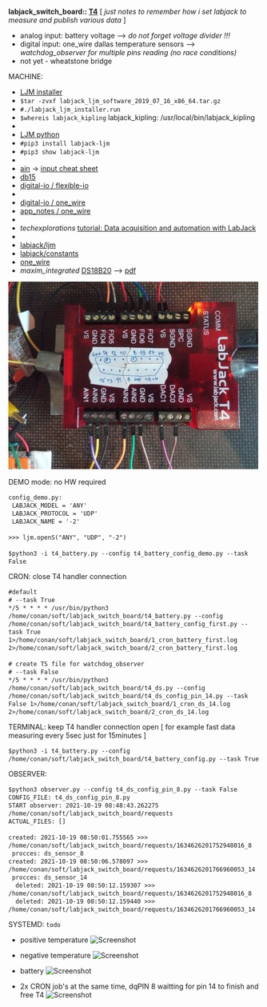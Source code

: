 **labjack_switch_board:: [T4](https://labjack.com/products/t4)**
[ *just notes to remember how i set labjack to measure and publish various data* ]

* analog input: battery voltage --> *do not forget voltage divider !!!*
* digital input: one_wire dallas temperature sensors --> *watchdog_observer for multiple pins reading (no race conditions)*
* not yet - wheatstone bridge




MACHINE:
 - [LJM installer](https://labjack.com/support/software/installers/ljm)
 - ```$tar -zvxf labjack_ljm_software_2019_07_16_x86_64.tar.gz```
 - ```#./labjack_ljm_installer.run```
 - ```$whereis labjack_kipling``` labjack_kipling: /usr/local/bin/labjack_kipling
 - 
 - [LJM python](https://labjack.com/support/software/examples/ljm/python)
 - ```#pip3 install labjack-ljm```
 - ```#pip3 show labjack-ljm```
 -
 - [ain](https://labjack.com/support/datasheets/t-series/ain) -> [input cheat sheet](https://github.com/srbpavel/labjack_switch_board/blob/main/pic/t4_io_001.png)
 - [db15](https://labjack.com/support/datasheets/t-series/db15)
 - [digital-io / flexible-io](https://labjack.com/support/datasheets/t-series/digital-io/flexible-io)
 -
 - [digital-io / one_wire](https://labjack.com/support/datasheets/t-series/digital-io/1-wire)
 - [app_notes / one_wire](https://labjack.com/support/app-notes/1-wire)
 -
 - *techexplorations* [tutorial: Data acquisition and automation with LabJack](https://techexplorations.com/so/labjack/)
 -
 - [labjack/ljm](https://github.com/labjack/labjack-ljm-python/blob/master/labjack/ljm/ljm.py)
 - [labjack/constants](https://github.com/labjack/labjack-ljm-python/blob/master/labjack/ljm/constants.py)
 - [one_wire](https://github.com/labjack/labjack-ljm-python/blob/master/Examples/More/1-Wire/1_wire.py)
 - *maxim_integrated* [DS18B20](https://www.maximintegrated.com/en/products/sensors/DS18B20.html?intcid=para) --> [pdf](https://datasheets.maximintegrated.com/en/ds/DS18B20.pdf)


![t4](pic/t4_scale.jpg)


DEMO mode: no HW required
 ```
 config_demo.py: 
  LABJACK_MODEL = 'ANY'
  LABJACK_PROTOCOL = 'UDP'
  LABJACK_NAME = '-2'
 
 >>> ljm.openS("ANY", "UDP", "-2")
 
 $python3 -i t4_battery.py --config t4_battery_config_demo.py --task False
 ```
 

CRON: close T4 handler connection
```
#default
# --task True
*/5 * * * * /usr/bin/python3 /home/conan/soft/labjack_switch_board/t4_battery.py --config /home/conan/soft/labjack_switch_board/t4_battery_config_first.py --task True 1>/home/conan/soft/labjack_switch_board/1_cron_battery_first.log 2>/home/conan/soft/labjack_switch_board/2_cron_battery_first.log

# create TS file for watchdog_observer 
# --task False
*/5 * * * * /usr/bin/python3 /home/conan/soft/labjack_switch_board/t4_ds.py --config /home/conan/soft/labjack_switch_board/t4_ds_config_pin_14.py --task False 1>/home/conan/soft/labjack_switch_board/1_cron_ds_14.log 2>/home/conan/soft/labjack_switch_board/2_cron_ds_14.log
```


TERMINAL: keep T4 handler connection open [ for example fast data measuring every 5sec just for 15minutes ] 
```
$python3 -i t4_battery.py --config /home/conan/soft/labjack_switch_board/t4_battery_config.py --task True
```


OBSERVER:
```
$python3 observer.py --config t4_ds_config_pin_8.py --task False
CONFIG_FILE: t4_ds_config_pin_8.py
START observer: 2021-10-19 08:48:43.262275 /home/conan/soft/labjack_switch_board/requests
ACTUAL_FILES: []

created: 2021-10-19 08:50:01.755565 >>> /home/conan/soft/labjack_switch_board/requests/1634626201752948016_8
 procces: ds_sensor_8
created: 2021-10-19 08:50:06.578097 >>> /home/conan/soft/labjack_switch_board/requests/1634626201766960053_14
 procces: ds_sensor_14
  deleted: 2021-10-19 08:50:12.159307 >>> /home/conan/soft/labjack_switch_board/requests/1634626201752948016_8
  deleted: 2021-10-19 08:50:12.159440 >>> /home/conan/soft/labjack_switch_board/requests/1634626201766960053_14
```


SYSTEMD:
```todo```


 * positive temperature
![Screenshot](pic/screen_shot_001.png)

 * negative temperature
![Screenshot](pic/screen_shot_005.png)

 * battery
![Screenshot](pic/screen_shot_002.png)

 * 2x CRON job's at the same time, dqPIN 8 waitting for pin 14 to finish and free T4
![Screenshot](pic/screen_shot_003.png)
